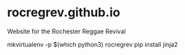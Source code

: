 # rocregrev.github.io
Website for the Rochester Reggae Revival

mkvirtualenv -p $(which python3) rocregrev
pip install jinja2
